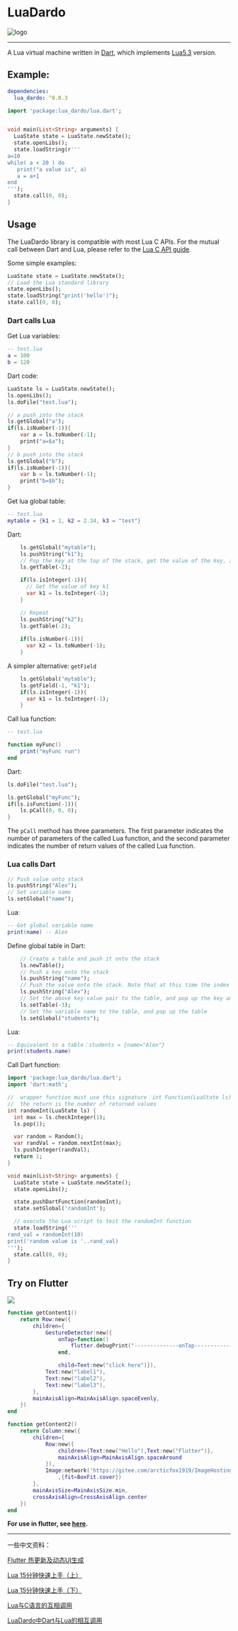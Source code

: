 # LuaDardo

![logo](https://github.com/arcticfox1919/ImageHosting/blob/master/language_logo.png?raw=true)

------

A Lua virtual machine written in [Dart](https://github.com/dart-lang/sdk), which implements [Lua5.3](http://www.lua.org/manual/5.3/) version.

## Example:

```yaml
dependencies:
  lua_dardo: ^0.0.3
```

```dart
import 'package:lua_dardo/lua.dart';


void main(List<String> arguments) {
  LuaState state = LuaState.newState();
  state.openLibs();
  state.loadString(r'''
a=10
while( a < 20 ) do
   print("a value is", a)
   a = a+1
end
''');
  state.call(0, 0);
}
```

## Usage
The LuaDardo library is compatible with most Lua C APIs. For the mutual call between Dart and Lua, please refer to the [Lua C API guide](https://www.lua.org/manual/5.3/manual.html#luaL_newstate).

Some simple examples:

```dart
LuaState state = LuaState.newState();
// Load the Lua standard library
state.openLibs();
state.loadString("print('hello')");
state.call(0, 0);
```

### Dart calls Lua

Get Lua variables:
```lua
-- test.lua
a = 100
b = 120
```
Dart code:
```dart
LuaState ls = LuaState.newState();
ls.openLibs();
ls.doFile("test.lua");

// a push into the stack
ls.getGlobal("a");
if(ls.isNumber(-1)){
    var a = ls.toNumber(-1);
    print("a=$a");
}
// b push into the stack
ls.getGlobal("b");
if(ls.isNumber(-1)){
    var b = ls.toNumber(-1);
    print("b=$b");
}
```

Get lua global table:
```lua
-- test.lua
mytable = {k1 = 1, k2 = 2.34, k3 = "test"}
```
Dart:
```dart
    ls.getGlobal("mytable");
    ls.pushString("k1");
    // Pop the key at the top of the stack, get the value of the key, and push the result onto the top of the stack
    ls.getTable(-2);

    if(ls.isInteger(-1)){
      // Get the value of key k1
      var k1 = ls.toInteger(-1);
    }

    // Repeat
    ls.pushString("k2");
    ls.getTable(-2);
    
    if(ls.isNumber(-1)){
      var k2 = ls.toNumber(-1);
    }
```

A simpler alternative: `getField`
```dart
    ls.getGlobal("mytable");
    ls.getField(-1, "k1");
    if(ls.isInteger(-1)){
      var k1 = ls.toInteger(-1);
    }
```

Call lua function:

```lua
-- test.lua

function myFunc()
    print("myFunc run")
end
```

Dart:
```dart
ls.doFile("test.lua");

ls.getGlobal("myFunc");
if(ls.isFunction(-1)){
    ls.pCall(0, 0, 0);
}
```
The `pCall` method has three parameters. The first parameter indicates the number of parameters of the called Lua function, and the second parameter indicates the number of return values of the called Lua function.

### Lua calls Dart

```dart
// Push value onto stack
ls.pushString("Alex");
// Set variable name
ls.setGlobal("name");
```
Lua:
```lua
-- Get global variable name
print(name) -- Alex
```

Define global table in Dart:
```dart
    // Create a table and push it onto the stack
    ls.newTable();
    // Push a key onto the stack
    ls.pushString("name");
    // Push the value onto the stack. Note that at this time the index of the table in the stack becomes -3
    ls.pushString("Alex");
    // Set the above key-value pair to the table, and pop up the key and value
    ls.setTable(-3);
    // Set the variable name to the table, and pop up the table
    ls.setGlobal("students");

```

Lua:
```lua
-- Equivalent to a table：students = {name="Alex"}
print(students.name)
```

Call Dart function:
```dart
import 'package:lua_dardo/lua.dart';
import 'dart:math';

//  wrapper function must use this signature：int Function(LuaState ls)
//  the return is the number of returned values
int randomInt(LuaState ls) {
  int max = ls.checkInteger(1);
  ls.pop(1);

  var random = Random();
  var randVal = random.nextInt(max);
  ls.pushInteger(randVal);
  return 1;
}

void main(List<String> arguments) {
  LuaState state = LuaState.newState();
  state.openLibs();

  state.pushDartFunction(randomInt);
  state.setGlobal('randomInt');

  // execute the Lua script to test the randomInt function
  state.loadString('''
rand_val = randomInt(10)
print('random value is '..rand_val)
''');
  state.call(0, 0);
}
```

## Try on Flutter

![](https://gitee.com/arcticfox1919/ImageHosting/raw/master/img/GIF_2021-5-11_21-44-49.gif)

```lua
function getContent1()
    return Row:new({
        children={
            GestureDetector:new({
                onTap=function()
                    flutter.debugPrint("--------------onTap--------------")
                end,

                child=Text:new("click here")}),
            Text:new("label1"),
            Text:new("label2"),
            Text:new("label3"),
        },
        mainAxisAlign=MainAxisAlign.spaceEvenly,
    })
end

function getContent2()
    return Column:new({
        children={
            Row:new({
                children={Text:new("Hello"),Text:new("Flutter")},
                mainAxisAlign=MainAxisAlign.spaceAround
            }),
            Image:network('https://gitee.com/arcticfox1919/ImageHosting/raw/master/img/flutter_lua_test.png'
                ,{fit=BoxFit.cover})
        },
        mainAxisSize=MainAxisSize.min,
        crossAxisAlign=CrossAxisAlign.center
    })
end
```

**For use in flutter, see [here](https://github.com/arcticfox1919/flutter_lua_dardo).**

------
一些中文资料：

[Flutter 热更新及动态UI生成](https://arcticfox.blog.csdn.net/article/details/116681188)

[Lua 15分钟快速上手（上）](https://arcticfox.blog.csdn.net/article/details/119516215)

[Lua 15分钟快速上手（下）](https://arcticfox.blog.csdn.net/article/details/119535814)

[Lua与C语言的互相调用](https://arcticfox.blog.csdn.net/article/details/119544987)

[LuaDardo中Dart与Lua的相互调用](https://arcticfox.blog.csdn.net/article/details/119582403)

